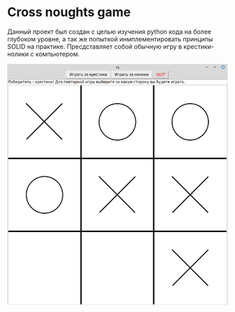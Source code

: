 # Cross noughts game

Данный проект был создан с целью изучения python кода на более глубоком уровне, а так же попыткой инмплементировать принципы SOLID на практике.
Пресдставляет собой обычную игру в крестики-нолики с компьютером.

![Alt text](app_demo.png "Крестики-нолики")
